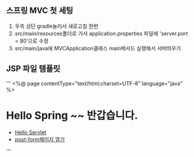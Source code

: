 

## 스프링 MVC 첫 세팅
1. 우측 상단 gradle눌러서 새로고침 한번
2. src/main/resources폴더로 가서 application.properties 파일에
'server.port = 80'으로 수정
3. src/main/java에 MVCApplication클래스 main메서드 실행해서 서버띄우기

## JSP 파일 템플릿
'''
<%@ page contentType="text/html;charset=UTF-8" language="java" %>
<!DOCTYPE html>
<html lang="ko">
<head>
    <meta charset="UTF-8">
    <title>Title</title>
</head>
<body>
    <h1>Hello Spring ~~ 반갑습니다.</h1>
    <ul>
        <li><a href="/hello?name=hong">Hello Servlet</a></li>
        <li><a href="/basic/post-form.html">post-form페이지 열기</a>
        </li>
    </ul>
</body>
</html>
'''